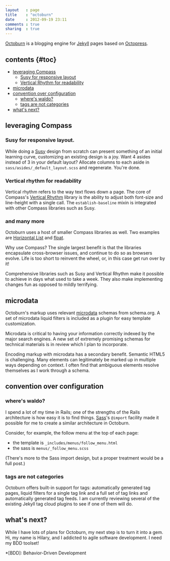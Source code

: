 ```yaml
---
layout   : page
title    : "octoburn"
date     : 2012-09-19 23:11
comments : true
sharing  : true
---
```


[Octoburn](https://github.com/hilary/octoburn) is a blogging engine
for [Jekyll](https://github.com/mojombo/jekyll) pages based on
[Octopress](https://github.com/imathis/octopress/tree/2.1).

## contents {#toc}

 * [leveraging Compass](#leveraging-compass)
   * [Susy for responsive layout](#susy-for-responsive-layout)
   * [Vertical Rhythm for readability](#vertical-rhythm-for-readability)
 * [microdata](#microdata)
 * [convention over configuration](#convention-over-configuration)
   * [where's waldo?](#wheres-waldo)
   * [tags are not categories](#tags-are-not-categories)
 * [what's next?](#whats-next)


## leveraging Compass

### Susy for responsive layout. 

While doing a [Susy](http://susy.oddbird.net/) design from scratch can
present something of an initial learning curve, customizing an
existing design is a joy. Want 4 asides instead of 3 in your default
layout? Allocate columns to each aside in
`sass/asides/_default_layout.scss` and regenerate. You're done.

### Vertical rhythm for readability

Vertical rhythm refers to the way text flows down a page. The core of
Compass's
[Vertical Rhythm](http://compass-style.org/reference/compass/typography/vertical_rhythm/)
library is the ability to adjust both font-size and line-height with a
single call. The `establish-baseline` mixin is integrated with other
Compass libraries such as Susy.

### and many more

Octoburn uses a host of smaller Compass libraries as well. Two
examples are [Horizontal
List](http://compass-style.org/reference/compass/typography/lists/horizontal_list/)
and
[float](http://compass-style.org/reference/compass/utilities/general/float/).

Why use Compass? The single largest benefit is that the libraries
encapsulate cross-browser issues, and continue to do so as browsers
evolve. Life is too short to reinvent the wheel, or, in this case get
run over by it!

Comprehensive libraries such as Susy and Vertical Rhythm make it possible
to achieve in days what used to take a week. They also make implementing
changes fun as opposed to mildly terrifying.

## microdata

Octoburn's markup uses relevant [microdata](http://schema.org/)
schemas from schema.org. A set of microdata liquid filters is included
as a plugin for easy template customization.

Microdata is critical to having your information correctly indexed by
the major search engines. A new set of extremely promising schemas for
technical materials is in review which I plan to incorporate.

Encoding markup with microdata has a secondary benefit. Semantic HTML5
is challenging. Many elements can legitimately be marked up in
multiple ways depending on context. I often find that ambiguous
elements resolve themselves as I work through a schema.

## convention over configuration

### where's waldo?

I spend a lot of my time in Rails; one of the strengths of the Rails
architecture is how easy it is to find
things. [Sass](http://sass-lang.com/)'s `@import` facility made it
possible for me to create a similar architecture in Octoburn.

Consider, for example, the follow menu at the top of each page:

* the template is `_includes/menus/follow_menu.html`
* the sass is `menus/_follow_menu.scss`

(There's more to the Sass import design, but a proper treatment would
be a full post.) 

### tags are not categories

Octoburn offers built-in support for tags: automatically generated 
tag pages, liquid filters for a single tag link and a full set of
tag links and automatically generated tag feeds. I am currently reviewing
several of the existing Jekyll tag cloud plugins to see if one of them
will do.

## what's next?

While I have lots of plans for Octoburn, my next step is to turn it
into a gem. Hi, my name is Hilary, and I addicted to agile software
development. I need my BDD toolset!

 *[BDD]: Behavior-Driven Development
